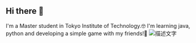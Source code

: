 ## Hi there 👋
I'm a Master student in Tokyo Institute of Technology.🤓
I'm learning java, python and developing a simple game with my friends!🥳
![描述文字](https://github.com/你的用户名/你的repo名/raw/main/角色1.gif)
<!--
**easylemonlai/easylemonlai** is a ✨ _special_ ✨ repository because its `README.md` (this file) appears on your GitHub profile.

Here are some ideas to get you started:

- 🔭 I’m currently working on ...
- 🌱 I’m currently learning ...
- 👯 I’m looking to collaborate on ...
- 🤔 I’m looking for help with ...
- 💬 Ask me about ...
- 📫 How to reach me: ...
- 😄 Pronouns: ...
- ⚡ Fun fact: ...
-->
